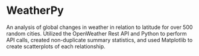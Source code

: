 # WeatherPy
An analysis of global changes in weather in relation to latitude for over 500 random cities. Utilized the OpenWeather Rest API and Python to perform API calls, created non-duplicate summary statistics, and used Matplotlib to create scatterplots of each relationship.
